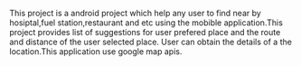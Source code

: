 This project is a android project which help any user to find near by hosiptal,fuel station,restaurant and etc using the mobible
application.This project provides list of suggestions for user prefered place and the route and distance of the user selected place.
User can obtain the details of a the location.This application use google map apis.

